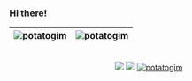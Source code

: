 ### Hi there!

| <img src="https://github-readme-stats.vercel.app/api?username=potatogim&show_icons=true&theme=default&include_all_commits=true" alt="potatogim" /> | <img src="https://github-readme-stats.vercel.app/api/top-langs/?username=potatogim&layout=compact&theme=vue&langs_count=10&hide=tsql,css" alt="potatogim" /> |
|--- |---

<br />

<div align="center">
<a href="https://github.com/potatogim?tab=followers"><img src="https://img.shields.io/github/followers/potatogim.svg?style=social&label=Follow&maxAge=z"></a>
<a href="https://github.com/potatogim"><img src="https://badges.frapsoft.com/os/v1/open-source.svg?v=103"></a>
<a href="https://github.com/potatogim"><img src="https://komarev.com/ghpvc/?username=potatogim" alt="potatogim"/></a>
</div>
